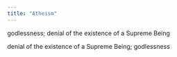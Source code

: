 ```yaml
---
title: "Atheism"
---
```

godlessness; denial of the existence of a Supreme Being

denial of the existence of a Supreme Being; godlessness

